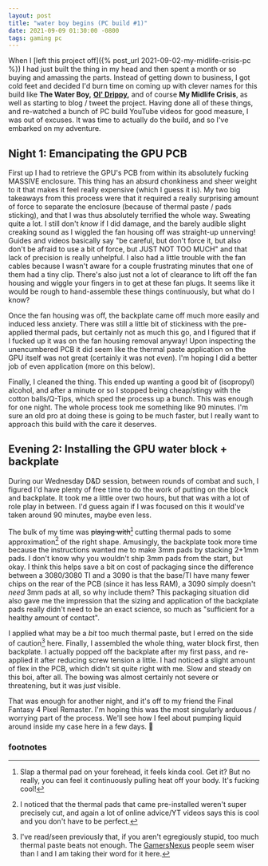 ```yaml
---
layout: post
title: "water boy begins (PC build #1)"
date: 2021-09-09 01:30:00 -0800
tags: gaming pc
---
```


When I [left this project off]({% post_url 2021-09-02-my-midlife-crisis-pc %}) I had just built the thing in my head and then spent a month or so buying and amassing the parts. Instead of getting down to business, I got cold feet and decided I'd burn time on coming up with clever names for this build like **The Water Boy,** **[Ol' Drippy](https://aqua-teen-hunger-force.fandom.com/wiki/Ol%27_Drippy),** and of course **My Midlife Crisis**, as well as starting to blog / tweet the project. Having done all of these things, and re-watched a bunch of PC build YouTube videos for good measure, I was out of excuses. It was time to actually do the build, and so I've embarked on my adventure.

## Night 1: Emancipating the GPU PCB

First up I had to retrieve the GPU's PCB from within its absolutely fucking MASSIVE enclosure. This thing has an absurd chonkiness and sheer weight to it that makes it feel really expensive (which I guess it is). My two big takeaways from this process were that it required a really surprising amount of force to separate the enclosure (because of thermal paste / pads sticking), and that I was thus absolutely terrified the whole way. Sweating quite a lot. I still don't *know* if I did damage, and the barely audible slight creaking sound as I wiggled the fan housing off was straight-up unnerving! Guides and videos basically say "be careful, but don't force it, but also don't be afraid to use a bit of force, but JUST NOT TOO MUCH" and that lack of precision is really unhelpful. I also had a little trouble with the fan cables because I wasn't aware for a couple frustrating minutes that one of them had a tiny clip. There's also just not a lot of clearance to lift off the fan housing and wiggle your fingers in to get at these fan plugs. It seems like it would be rough to hand-assemble these things continuously, but what do I know?

Once the fan housing was off, the backplate came off much more easily and induced less anxiety. There was still a little bit of stickiness with the pre-applied thermal pads, but certainly not as much this go, and I figured that if I fucked up it was on the fan housing removal anyway! Upon inspecting the unencumbered PCB it did seem like the thermal paste application on the GPU itself was not great (certainly it was not *even*). I'm hoping I did a better job of even application (more on this below).

Finally, I cleaned the thing. This ended up wanting a good bit of (isopropyl) alcohol, and after a minute or so I stopped being cheap/stingy with the cotton balls/Q-Tips, which sped the process up a bunch. This was enough for one night. The whole process took me something like 90 minutes. I'm sure an old pro at doing these is going to be much faster, but I really want to approach this build with the care it deserves.

## Evening 2: Installing the GPU water block + backplate

During our Wednesday D&D session, between rounds of combat and such, I figured I'd have plenty of free time to do the work of putting on the block and backplate. It took me a little over two hours, but that was with a lot of role play in between. I'd guess again if I was focused on this it would've taken around 90 minutes, maybe even less.

The bulk of my time was ~~playing with[^1]~~ cutting thermal pads to some approximation[^2] of the right shape. Amusingly, the backplate took more time because the instructions wanted me to make 3mm pads by stacking 2+1mm pads. I don't know why you wouldn't ship 3mm pads from the start, but okay. I think this helps save a bit on cost of packaging since the difference between a 3080/3080 TI and a 3090 is that the base/TI have many fewer chips on the rear of the PCB (since it has less RAM), a 3090 simply doesn't *need* 3mm pads at all, so why include them? This packaging situation did also gave me the impression that the sizing and application of the backplate pads really didn't need to be an exact science, so much as "sufficient for a healthy amount of contact".

I applied what may be a *bit* too much thermal paste, but I erred on the side of caution[^3] here. Finally, I assembled the whole thing, water block first, then backplate. I actually popped off the backplate after my first pass, and re-applied it after reducing screw tension a little. I had noticed a slight amount of flex in the PCB, which didn't sit quite right with me. Slow and steady on this boi, after all. The bowing was almost certainly not severe or threatening, but it was *just* visible.

That was enough for another night, and it's off to my friend the Final Fantasy 4 Pixel Remaster. I'm hoping this was the most singularly arduous / worrying part of the process. We'll see how I feel about pumping liquid around inside my case here in a few days. 🤣

### footnotes

[^1]: Slap a thermal pad on your forehead, it feels kinda cool. Get it? But no really, you can feel it continuously pulling heat off your body. It's fucking cool!
[^2]: I noticed that the thermal pads that came pre-installed weren't super precisely cut, and again a lot of online advice/YT videos says this is cool and you don't have to be perfect.
[^3]: I've read/seen previously that, if you aren't egregiously stupid, too much thermal paste beats not enough. The [GamersNexus](https://www.gamersnexus.net/guides/3346-thermal-paste-application-benchmark-too-much-thermal-paste) people seem wiser than I and I am taking their word for it here.